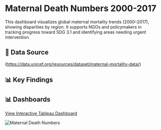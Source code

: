# Maternal Death Numbers 2000-2017
This dashboard visualizes global maternal mortality trends (2000–2017), showing disparities by region. It supports NGOs and policymakers in tracking progress toward SDG 3.1 and identifying areas needing urgent intervention.

## 📑 Data Source
(https://data.unicef.org/resources/dataset/maternal-mortality-data/)


## 📊 Key Findings

## 📊 Dashboards
[View Interactive Tableau Dashboard](https://public.tableau.com/app/profile/brenda.angwenyi/viz/MaternalDeathNumbers2000-2017/Dashboard1)

![Maternal Death Numbers](https://mavenanalyticsio-upload-bucket-prod.s3.us-west-2.amazonaws.com/178378569/projects/maternal%20deaths.png)
